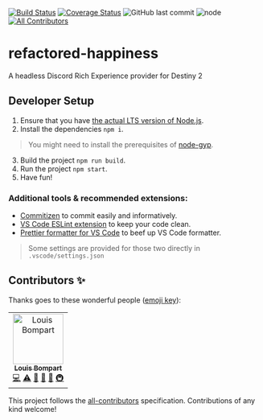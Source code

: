 [![Build Status](https://travis-ci.com/brakacai/refactored-happiness.svg?branch=master)](https://travis-ci.com/brakacai/refactored-happiness) [![Coverage Status](https://coveralls.io/repos/github/brakacai/refactored-happiness/badge.svg?branch=feat/unit-tests)](https://coveralls.io/github/brakacai/refactored-happiness?branch=feat/unit-tests) ![GitHub last commit](https://img.shields.io/github/last-commit/brakacai/refactored-happiness.svg) ![node](https://img.shields.io/node/v/refactored-happiness.svg)
[![All Contributors](https://img.shields.io/badge/all_contributors-1-orange.svg?style=flat-square)](#contributors)
# refactored-happiness
A headless Discord Rich Experience provider for Destiny 2

## Developer Setup

1. Ensure that you have [the actual LTS version of Node.js](https://nodejs.org/en/).
2. Install the dependencies `npm i`.
> You might need to install the prerequisites of [node-gyp](https://github.com/nodejs/node-gyp).
3. Build the project `npm run build`.
4. Run the project `npm start`.
5. Have fun!

### Additional tools & recommended extensions:
 - [Commitizen](https://github.com/commitizen/cz-cli) to commit easily and informatively.
 - [VS Code ESLint extension](https://github.com/Microsoft/vscode-eslint) to keep your code clean.
 - [Prettier formatter for VS Code](https://github.com/prettier/prettier-vscode) to beef up VS Code formatter.
 > Some settings are provided for those two directly in `.vscode/settings.json`

## Contributors ✨

Thanks goes to these wonderful people ([emoji key](https://allcontributors.org/docs/en/emoji-key)):

<!-- ALL-CONTRIBUTORS-LIST:START - Do not remove or modify this section -->
<!-- prettier-ignore -->
<table>
  <tr>
    <td align="center"><a href="https://github.com/louis-bompart"><img src="https://avatars2.githubusercontent.com/u/12366410?v=4" width="100px;" alt="Louis Bompart"/><br /><sub><b>Louis Bompart</b></sub></a><br /><a href="https://github.com/louis-bompart/refactored-happiness/commits?author=louis-bompart" title="Code">💻</a> <a href="https://github.com/louis-bompart/refactored-happiness/commits?author=louis-bompart" title="Tests">⚠️</a> <a href="#projectManagement-louis-bompart" title="Project Management">📆</a> <a href="https://github.com/louis-bompart/refactored-happiness/commits?author=louis-bompart" title="Documentation">📖</a> <a href="#ideas-louis-bompart" title="Ideas, Planning, & Feedback">🤔</a> <a href="#infra-louis-bompart" title="Infrastructure (Hosting, Build-Tools, etc)">🚇</a></td>
  </tr>
</table>

<!-- ALL-CONTRIBUTORS-LIST:END -->

This project follows the [all-contributors](https://github.com/all-contributors/all-contributors) specification. Contributions of any kind welcome!